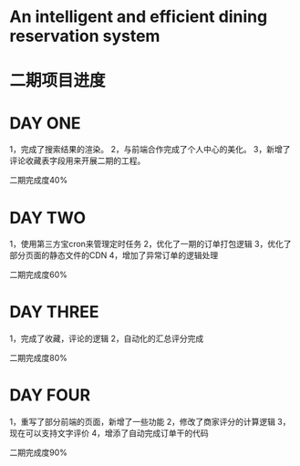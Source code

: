 # An intelligent and efficient dining reservation system

# 二期项目进度

# DAY ONE

1，完成了搜索结果的渲染。
2，与前端合作完成了个人中心的美化。
3，新增了评论收藏表字段用来开展二期的工程。

二期完成度40%


# DAY TWO

1，使用第三方宝cron来管理定时任务
2，优化了一期的订单打包逻辑
3，优化了部分页面的静态文件的CDN
4，增加了异常订单的逻辑处理

二期完成度60%


# DAY THREE

1，完成了收藏，评论的逻辑
2，自动化的汇总评分完成

二期完成度80%


# DAY FOUR

1，重写了部分前端的页面，新增了一些功能
2，修改了商家评分的计算逻辑
3，现在可以支持文字评价
4，增添了自动完成订单干的代码

二期完成度90%


